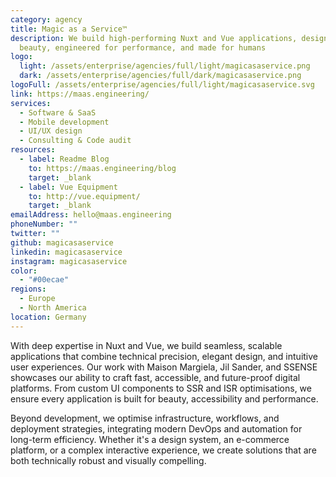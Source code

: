 ```yaml
---
category: agency
title: Magic as a Service™
description: We build high-performing Nuxt and Vue applications, designed for
  beauty, engineered for performance, and made for humans
logo:
  light: /assets/enterprise/agencies/full/light/magicasaservice.png
  dark: /assets/enterprise/agencies/full/dark/magicasaservice.png
logoFull: /assets/enterprise/agencies/full/light/magicasaservice.svg
link: https://maas.engineering/
services:
  - Software & SaaS
  - Mobile development
  - UI/UX design
  - Consulting & Code audit
resources:
  - label: Readme Blog
    to: https://maas.engineering/blog
    target: _blank
  - label: Vue Equipment
    to: http://vue.equipment/
    target: _blank
emailAddress: hello@maas.engineering
phoneNumber: ""
twitter: ""
github: magicasaservice
linkedin: magicasaservice
instagram: magicasaservice
color:
  - "#00ecae"
regions:
  - Europe
  - North America
location: Germany
---
```


With deep expertise in Nuxt and Vue, we build seamless, scalable applications that combine technical precision, elegant design, and intuitive user experiences. Our work with Maison Margiela, Jil Sander, and SSENSE showcases our ability to craft fast, accessible, and future-proof digital platforms. From custom UI components to SSR and ISR optimisations, we ensure every application is built for beauty, accessibility and performance.

Beyond development, we optimise infrastructure, workflows, and deployment strategies, integrating modern DevOps and automation for long-term efficiency. Whether it's a design system, an e-commerce platform, or a complex interactive experience, we create solutions that are both technically robust and visually compelling.
